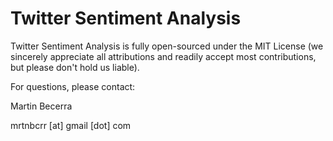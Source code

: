 # Twitter Sentiment Analysis
Twitter Sentiment Analysis is fully open-sourced under the MIT License (we sincerely appreciate all attributions and readily accept most contributions, but please don't hold us liable).


For questions, please contact: 

Martin Becerra 

mrtnbcrr [at] gmail [dot] com
